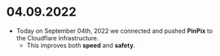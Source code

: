# 04.09.2022
  - Today on September 04th, 2022 we connected and pushed **PinPix** to the Cloudflare infrastructure.
     - This improves both **speed** and **safety**.
